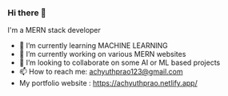 ### Hi there 👋
I'm a MERN
stack developer
- 🌱 I’m currently learning MACHINE LEARNING
- 🔭 I’m currently working on various MERN websites
- 👯 I’m looking to collaborate on some AI or ML based projects
- 📫 How to reach me: achyuthprao123@gmail.com
- My portfolio website : https://achyuthprao.netlify.app/


<!--
**AchyuthPRao/AchyuthPRao** is a ✨ _special_ ✨ repository because its `README.md` (this file) appears on your GitHub profile.

Here are some ideas to get you started:

- 🔭 I’m currently working on ...
- 🌱 I’m currently learning ...
- 👯 I’m looking to collaborate on ...
- 🤔 I’m looking for help with ...
- 💬 Ask me about ...
- 📫 How to reach me: ...
- 😄 Pronouns: ...
- ⚡ Fun fact: ...
-->
